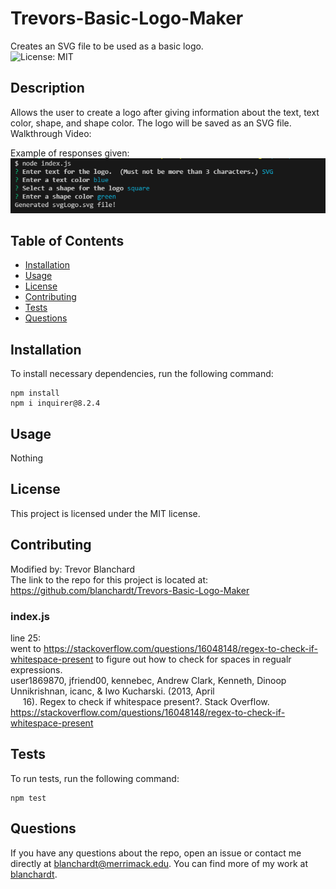 # Trevors-Basic-Logo-Maker  
Creates an SVG file to be used as a basic logo.  
![License: MIT](https://img.shields.io/badge/License-MIT-blue.svg)  

## Description  
Allows the user to create a logo after giving information about the text, text color, shape, and shape color.  The logo will be saved as an SVG file.  
Walkthrough Video:  

Example of responses given:  
![Providing input to create a green square with blue text that says SVG over the shape.](./assets/images/example-logo-prompt-answers.png)  

## Table of Contents  
* [Installation](#installation)  
* [Usage](#usage)  
* [License](#license)  
* [Contributing](#contributing)  
* [Tests](#tests)  
* [Questions](#questions)

## Installation  
To install necessary dependencies, run the following command:  

```  
npm install  
npm i inquirer@8.2.4  
```  

## Usage  
Nothing  

## License  
This project is licensed under the MIT license.  

## Contributing  
Modified by: Trevor Blanchard  
The link to the repo for this project is located at: https://github.com/blanchardt/Trevors-Basic-Logo-Maker  

### index.js  

line 25:  
went to https://stackoverflow.com/questions/16048148/regex-to-check-if-whitespace-present to figure out how to check for spaces
in regualr expressions.  
user1869870, jfriend00, kennebec, Andrew Clark, Kenneth, Dinoop Unnikrishnan, icanc, &amp; Iwo Kucharski. (2013, April   
&nbsp;&nbsp;&nbsp;&nbsp;&nbsp;16). Regex to check if whitespace present?. Stack Overflow. https://stackoverflow.com/questions/16048148/regex-to-check-if-whitespace-present   


## Tests  
To run tests, run the following command:  

```  
npm test  
```  

## Questions  
If you have any questions about the repo, open an issue or contact me directly at blanchardt@merrimack.edu.  You can find more of my work at [blanchardt](https://github.com/blanchardt/).  